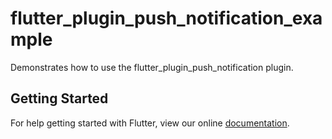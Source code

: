 # flutter_plugin_push_notification_example

Demonstrates how to use the flutter_plugin_push_notification plugin.

## Getting Started

For help getting started with Flutter, view our online
[documentation](https://flutter.io/).
